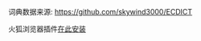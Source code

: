 词典数据来源: https://github.com/skywind3000/ECDICT

火狐浏览器插件[在此安装](https://addons.mozilla.org/zh-CN/firefox/addon/%E7%A6%BB%E7%BA%BF%E8%8B%B1%E6%B1%89%E8%AF%8D%E5%85%B8/)